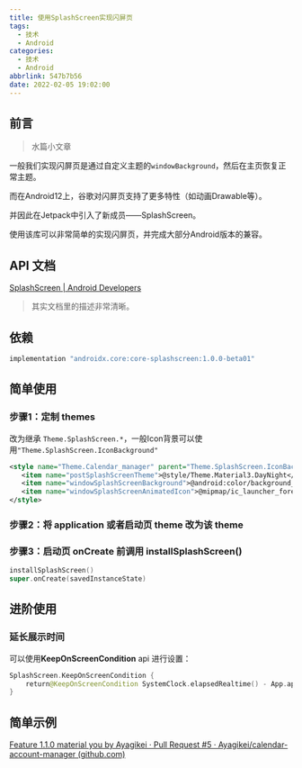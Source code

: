 ```yaml
---
title: 使用SplashScreen实现闪屏页
tags:
  - 技术
  - Android
categories:
  - 技术
  - Android
abbrlink: 547b7b56
date: 2022-02-05 19:02:00
---
```


## 前言

> 水篇小文章

一般我们实现闪屏页是通过自定义主题的`windowBackground`，然后在主页恢复正常主题。

而在Android12上，谷歌对闪屏页支持了更多特性（如动画Drawable等）。

并因此在Jetpack中引入了新成员——SplashScreen。



使用该库可以非常简单的实现闪屏页，并完成大部分Android版本的兼容。



## API 文档
 [SplashScreen  |  Android Developers](https://developer.android.com/reference/kotlin/androidx/core/splashscreen/SplashScreen#setKeepOnScreenCondition(androidx.core.splashscreen.SplashScreen.KeepOnScreenCondition) )

> 其实文档里的描述非常清晰。



## 依赖
```groovy
implementation "androidx.core:core-splashscreen:1.0.0-beta01"
```



## 简单使用

### 步骤1：定制 themes
 改为继承 `Theme.SplashScreen.*`，一般Icon背景可以使用`"Theme.SplashScreen.IconBackground"`
 ```xml
 <style name="Theme.Calendar_manager" parent="Theme.SplashScreen.IconBackground">  
    <item name="postSplashScreenTheme">@style/Theme.Material3.DayNight</item>  
    <item name="windowSplashScreenBackground">@android:color/background_light</item>  
    <item name="windowSplashScreenAnimatedIcon">@mipmap/ic_launcher_foreground</item>  
</style>
 ```


### 步骤2：将 application 或者启动页 theme 改为该 theme


### 步骤3：启动页 onCreate 前调用 installSplashScreen()
 ```kotlin
installSplashScreen()  
super.onCreate(savedInstanceState)
 ```



## 进阶使用

### 延长展示时间
可以使用**KeepOnScreenCondition** api 进行设置：
```kotlin
SplashScreen.KeepOnScreenCondition {  
    return@KeepOnScreenCondition SystemClock.elapsedRealtime() - App.appCreateTime <= 150  
}
```



## 简单示例

[Feature 1.1.0 material you by Ayagikei · Pull Request #5 · Ayagikei/calendar-account-manager (github.com)](https://github.com/Ayagikei/calendar-account-manager/pull/5/commits/b930c4202ffbf3ca442db7c55c78970100376c3b)